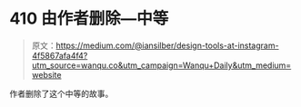 # 410 由作者删除—中等

> 原文：<https://medium.com/@iansilber/design-tools-at-instagram-4f5867afa4f4?utm_source=wanqu.co&utm_campaign=Wanqu+Daily&utm_medium=website>

作者删除了这个中等的故事。